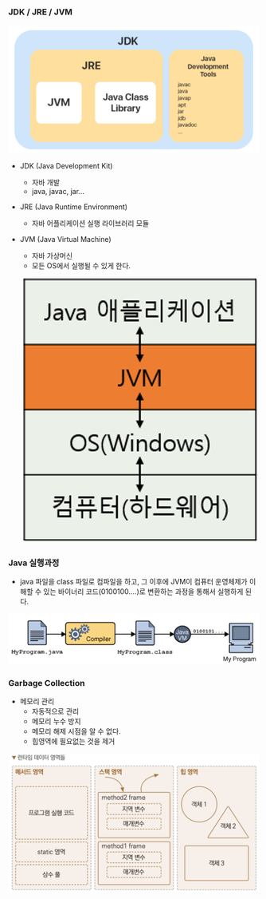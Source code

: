 ### JDK / JRE / JVM

![1](./img/img_java1.png)

- JDK (Java Development Kit)
    - 자바 개발
    - java, javac, jar…
- JRE (Java Runtime Environment)
    - 자바 어플리케이션 실행 라이브러리 모듈
- JVM (Java Virtual Machine)
    - 자바 가상머신
    - 모든 OS에서 실행될 수 있게 한다.
    
    ![2](./img/img_java2.png)

### Java 실행과정

- java 파일을 class 파일로 컴파일을 하고, 그 이후에 JVM이 컴퓨터 운영체제가 이해할 수 있는 바이너리 코드(0100100....)로 변환하는 과정을 통해서 실행하게 된다.

![3](./img/img_java3.png)

### Garbage Collection

- 메모리 관리
    - 자동적으로 관리
    - 메모리 누수 방지
    - 메모리 해제 시점을 알 수 없다.
    - 힙영역에 필요없는 것을 제거

![4](./img/img_java4.png)
